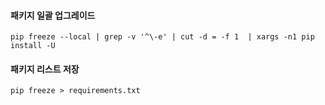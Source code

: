 #### 패키지 일괄 업그레이드
```shell
pip freeze --local | grep -v '^\-e' | cut -d = -f 1  | xargs -n1 pip install -U
```

#### 패키지 리스트 저장
```shell
pip freeze > requirements.txt
```
